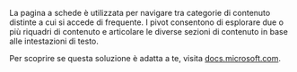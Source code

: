 ﻿La pagina a schede è utilizzata per navigare tra categorie di contenuto distinte a cui si accede di frequente. I pivot consentono di esplorare due o più riquadri di contenuto e articolare le diverse sezioni di contenuto in base alle intestazioni di testo.

Per scoprire se questa soluzione è adatta a te, visita [docs.microsoft.com](https://docs.microsoft.com/it-it/windows/uwp/design/controls-and-patterns/pivot).
